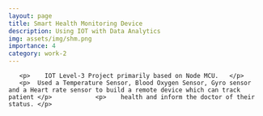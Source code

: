 ```yaml
---
layout: page
title: Smart Health Monitoring Device 
description: Using IOT with Data Analytics
img: assets/img/shm.png
importance: 4
category: work-2
---
```


       <p>    IOT Level-3 Project primarily based on Node MCU.   </p>
       <p>	Used a Temperature Sensor, Blood Oxygen Sensor, Gyro sensor and a Heart rate sensor to build a remote device which can track patient </p>            <p>    health and inform the doctor of their status. </p>

    
